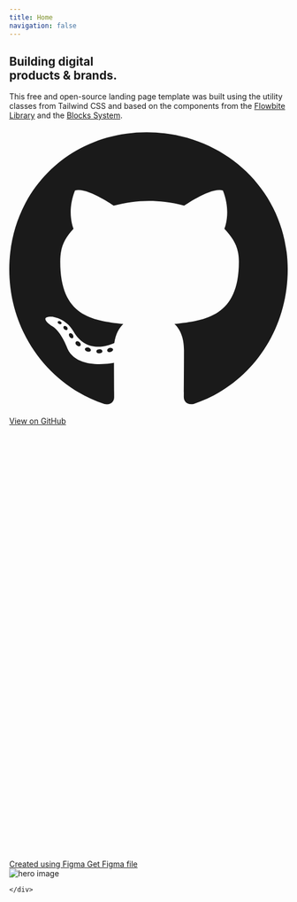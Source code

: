 ```yaml
---
title: Home
navigation: false
---
```


<!-- source https://github.com/themesberg/landwind -->

<section class="bg-white dark:bg-gray-900">
    <div class="grid max-w-screen-xl px-4 pt-20 pb-8 mx-auto lg:gap-8 xl:gap-0 lg:py-16 lg:grid-cols-12 lg:pt-28">
        <div class="mr-auto place-self-center lg:col-span-7">
            <h1
                class="max-w-2xl mb-4 text-4xl font-extrabold leading-none tracking-tight md:text-5xl xl:text-6xl dark:text-white">
                Building digital <br>products &amp; brands.
            </h1>

  <p class="max-w-2xl mb-6 font-light text-gray-500 lg:mb-8 md:text-lg lg:text-xl dark:text-gray-400">This
                free and open-source landing page template was built using the utility classes from
                <a target="_blank" class="hover:underline">Tailwind CSS</a> and based on the
                components from the <a href="#/" class="hover:underline" target="_blank">Flowbite Library</a> and the
                <a href="https://flowbite.com/blocks/" target="_blank" class="hover:underline">Blocks System</a>.
            </p>

  <div class="space-y-4 sm:flex sm:space-y-0 sm:space-x-4">

  <a href="" target="_blank"
                    class="inline-flex items-center justify-center w-full px-5 py-3 text-sm font-medium text-center text-gray-900 border border-gray-200 rounded-lg sm:w-auto hover:bg-gray-100 focus:ring-4 focus:ring-gray-100 dark:text-white dark:border-gray-700 dark:hover:bg-gray-700 dark:focus:ring-gray-800">
                    <svg class="w-4 h-4 mr-2 text-gray-500 dark:text-gray-200" fill="currentColor" xmlns="http://www.w3.org/2000/svg"
                        viewBox="0 0 496 512">
                        <path
                            d="M165.9 397.4c0 2-2.3 3.6-5.2 3.6-3.3.3-5.6-1.3-5.6-3.6 0-2 2.3-3.6 5.2-3.6 3-.3 5.6 1.3 5.6 3.6zm-31.1-4.5c-.7 2 1.3 4.3 4.3 4.9 2.6 1 5.6 0 6.2-2s-1.3-4.3-4.3-5.2c-2.6-.7-5.5.3-6.2 2.3zm44.2-1.7c-2.9.7-4.9 2.6-4.6 4.9.3 2 2.9 3.3 5.9 2.6 2.9-.7 4.9-2.6 4.6-4.6-.3-1.9-3-3.2-5.9-2.9zM244.8 8C106.1 8 0 113.3 0 252c0 110.9 69.8 205.8 169.5 239.2 12.8 2.3 17.3-5.6 17.3-12.1 0-6.2-.3-40.4-.3-61.4 0 0-70 15-84.7-29.8 0 0-11.4-29.1-27.8-36.6 0 0-22.9-15.7 1.6-15.4 0 0 24.9 2 38.6 25.8 21.9 38.6 58.6 27.5 72.9 20.9 2.3-16 8.8-27.1 16-33.7-55.9-6.2-112.3-14.3-112.3-110.5 0-27.5 7.6-41.3 23.6-58.9-2.6-6.5-11.1-33.3 2.6-67.9 20.9-6.5 69 27 69 27 20-5.6 41.5-8.5 62.8-8.5s42.8 2.9 62.8 8.5c0 0 48.1-33.6 69-27 13.7 34.7 5.2 61.4 2.6 67.9 16 17.7 25.8 31.5 25.8 58.9 0 96.5-58.9 104.2-114.8 110.5 9.2 7.9 17 22.9 17 46.4 0 33.7-.3 75.4-.3 83.6 0 6.5 4.6 14.4 17.3 12.1C428.2 457.8 496 362.9 496 252 496 113.3 383.5 8 244.8 8zM97.2 352.9c-1.3 1-1 3.3.7 5.2 1.6 1.6 3.9 2.3 5.2 1 1.3-1 1-3.3-.7-5.2-1.6-1.6-3.9-2.3-5.2-1zm-10.8-8.1c-.7 1.3.3 2.9 2.3 3.9 1.6 1 3.6.7 4.3-.7.7-1.3-.3-2.9-2.3-3.9-2-.6-3.6-.3-4.3.7zm32.4 35.6c-1.6 1.3-1 4.3 1.3 6.2 2.3 2.3 5.2 2.6 6.5 1 1.3-1.3.7-4.3-1.3-6.2-2.2-2.3-5.2-2.6-6.5-1zm-11.4-14.7c-1.6 1-1.6 3.6 0 5.9 1.6 2.3 4.3 3.3 5.6 2.3 1.6-1.3 1.6-3.9 0-6.2-1.4-2.3-4-3.3-5.6-2z">
                        </path>
</svg> View on GitHub
</a>

  <a href="" target="_blank"
                    class="inline-flex items-center justify-center w-full px-5 py-3 mb-2 mr-2 text-sm font-medium text-gray-900 bg-white border border-gray-200 rounded-lg sm:w-auto focus:outline-none hover:bg-gray-100 hover:text-blue-700 focus:z-10 focus:ring-4 focus:ring-gray-200 dark:focus:ring-gray-700 dark:bg-gray-800 dark:text-gray-400 dark:border-gray-600 dark:hover:text-white dark:hover:bg-gray-700">

  <svg class="w-4 h-4 mr-2" id="Layer_1" xmlns="http://www.w3.org/2000/svg" viewBox="0 0 200 300"
                        width="1667" height="2500">
                        <style type="text/css">
                            .st0 {
                                fill: #0acf83
                            }
.st1 {
                                fill: #a259ff
                            }
.st2 {
                                fill: #f24e1e
                            }
.st3 {
                                fill: #ff7262
                            }
.st4 {
                                fill: #1abcfe
                            }
                        </style>
                        
<title>Figma.logo</title>
                        <desc>Created using Figma</desc>
                        <path id="path0_fill" class="st0"
                            d="M50 300c27.6 0 50-22.4 50-50v-50H50c-27.6 0-50 22.4-50 50s22.4 50 50 50z"></path>
                        <path id="path1_fill" class="st1"
                            d="M0 150c0-27.6 22.4-50 50-50h50v100H50c-27.6 0-50-22.4-50-50z"></path>
                        <path id="path1_fill_1_" class="st2"
                            d="M0 50C0 22.4 22.4 0 50 0h50v100H50C22.4 100 0 77.6 0 50z"></path>
                        <path id="path2_fill" class="st3" d="M100 0h50c27.6 0 50 22.4 50 50s-22.4 50-50 50h-50V0z">
                        </path>
                        <path id="path3_fill" class="st4"
                            d="M200 150c0 27.6-22.4 50-50 50s-50-22.4-50-50 22.4-50 50-50 50 22.4 50 50z"></path>
                    </svg>
                    Get Figma file
                </a>

</div>
        </div>

<div class="hidden lg:mt-0 lg:col-span-5 lg:flex">
            <img src="https://demo.themesberg.com/landwind/images/hero.png" alt="hero image">
        </div>

    </div>
</section>



